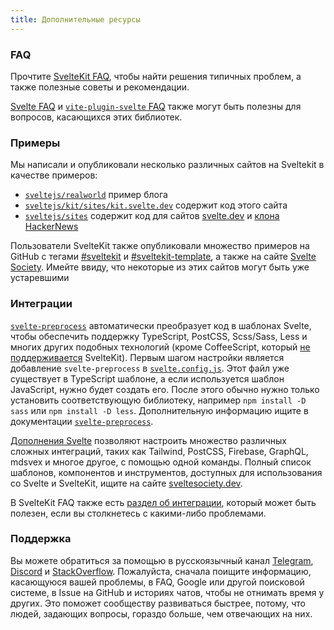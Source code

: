 ```yaml
---
title: Дополнительные ресурсы
---
```


### FAQ

Прочтите [SvelteKit FAQ](/faq), чтобы найти решения типичных проблем, а также полезные советы и рекомендации.

[Svelte FAQ](https://ru.svelte.dev/faq) и [`vite-plugin-svelte` FAQ](https://github.com/sveltejs/vite-plugin-svelte/blob/main/docs/faq.md) также могут быть полезны для вопросов, касающихся этих библиотек.

### Примеры

Мы написали и опубликовали несколько различных сайтов на Sveltekit в качестве примеров:

- [`sveltejs/realworld`](https://github.com/sveltejs/realworld) пример блога
- [`sveltejs/kit/sites/kit.svelte.dev`](https://github.com/sveltejs/kit/tree/master/sites/kit.svelte.dev) содержит код этого сайта
- [`sveltejs/sites`](https://github.com/sveltejs/sites) содержит код для сайтов [svelte.dev](https://github.com/sveltejs/sites/tree/master/sites/svelte.dev) и [клона HackerNews](https://github.com/sveltejs/sites/tree/master/sites/hn.svelte.dev)

Пользователи SvelteKit также опубликовали множество примеров на GitHub с тегами [#sveltekit](https://github.com/topics/sveltekit) и [#sveltekit-template](https://github.com/topics/sveltekit-template), а также на сайте [Svelte Society](https://sveltesociety.dev/templates#svelte-kit). Имейте ввиду, что некоторые из этих сайтов могут быть уже устаревшими

### Интеграции

[`svelte-preprocess`](https://github.com/sveltejs/svelte-preprocess) автоматически преобразует код в шаблонах Svelte, чтобы обеспечить поддержку TypeScript, PostCSS, Scss/Sass, Less и многих других подобных технологий (кроме CoffeeScript, который [не поддерживается](https://github.com/sveltejs/kit/issues/2920#issuecomment-996469815) SvelteKit). Первым шагом настройки является добавление `svelte-preprocess` в [`svelte.config.js`](#konfiguracziya). Этот файл уже существует в TypeScript шаблоне, а если используется шаблон JavaScript, нужно будет создать его. После этого обычно нужно только установить соответствующую библиотеку, например `npm install -D sass` или `npm install -D less`. Дополнительную информацию ищите в документации [`svelte-preprocess`](https://github.com/sveltejs/svelte-preprocess).

[Дополнения Svelte](https://sveltesociety.dev/templates#adders) позволяют настроить множество различных сложных интеграций, таких как Tailwind, PostCSS, Firebase, GraphQL, mdsvex и многое другое, с помощью одной команды. Полный список шаблонов, компонентов и инструментов, доступных для использования со Svelte и SvelteKit, ищите на сайте [sveltesociety.dev](https://sveltesociety.dev/).

В SvelteKit FAQ также есть [раздел об интеграции](/faq#integrations), который может быть полезен, если вы столкнетесь с какими-либо проблемами.


### Поддержка

Вы можете обратиться за помощью в русскоязычный канал [Telegram](https://t.me/sveltejs), [Discord](https://svelte.dev/chat) и [StackOverflow](https://stackoverflow.com/questions/tagged/sveltekit). Пожалуйста, сначала поищите информацию, касающуюся вашей проблемы, в FAQ, Google или другой поисковой системе, в Issue на GitHub и историях чатов, чтобы не отнимать время у других. Это поможет сообществу развиваться быстрее, потому, что людей, задающих вопросы, гораздо больше, чем отвечающих на них.
